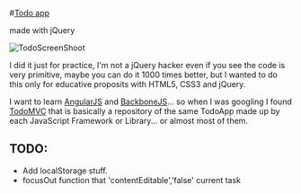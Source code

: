 #[Todo app](http://juanolvera.com/todoapp/ "Todo app")

made with jQuery

![TodoScreenShoot](https://github.com/thinkxl/todoapp/blob/master/img/todoapp.png?raw=true)

I did it just for practice, I'm not a jQuery hacker even if you see the code is very primitive, maybe you can do it 1000 times better, but I wanted to do this only for educative proposits with HTML5, CSS3 and jQuery.

I want to learn [AngularJS](http://angularjs.org/) and [BackboneJS](http://backbonejs.org/)... so when I was googling I found [TodoMVC](http://addyosmani.github.com/todomvc/) that is basically a repository of the same TodoApp made up by each JavaScript Framework or Library... or almost most of them.

## TODO: ##
- Add localStorage stuff.
- focusOut function that 'contentEditable','false' current task
